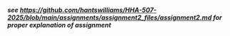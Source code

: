 ##### see https://github.com/hantswilliams/HHA-507-2025/blob/main/assignments/assignment2_files/assignment2.md for proper explanation of assignment 

